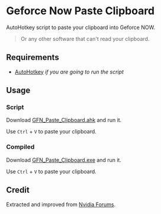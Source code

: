 # Geforce Now Paste Clipboard

AutoHotkey script to paste your clipboard into Geforce NOW.

> Or any other software that can't read your clipboard.

## Requirements

- [AutoHotkey](https://www.autohotkey.com/) _if you are going to run the script_

## Usage

### Script

Download [GFN_Paste_Clipboard.ahk](src/GFN_Paste_Clipboard.ahk) and run it.

Use `Ctrl` + `V` to paste your clipboard.

### Compiled

Download [GFN_Paste_Clipboard.exe](dist/GFN_Paste_Clipboard.exe) and run it.

Use `Ctrl` + `V` to paste your clipboard.

## Credit

Extracted and improved from [Nvidia Forums](https://www.nvidia.com/en-us/geforce/forums/gfn-general-chat/20/290332/i-made-a-fix-for-copy-pasting-in-game-using-nvidia/).
